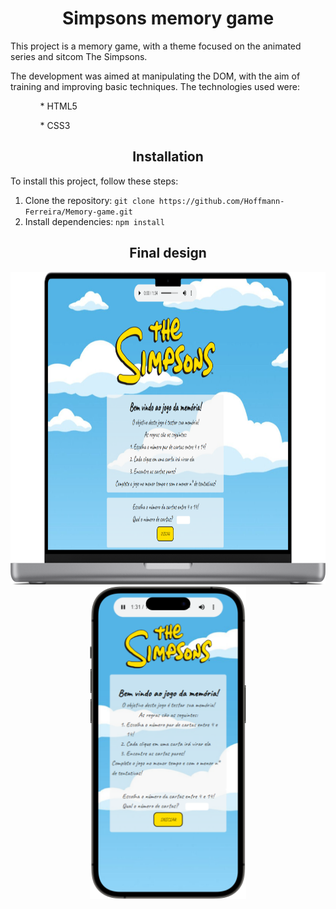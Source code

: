<h1 align=center>Simpsons memory game</h1>

<p>This project is a memory game, with a theme focused on the animated series and sitcom The Simpsons. </p>

<p>The development was aimed at manipulating the DOM, with the aim of training and improving basic techniques. The technologies used were: </p>
<ol>
  <ul>* HTML5</ul>
  <ul>* CSS3</ul>
</ol>

<h2 align=center>Installation</h2>

<p>To install this project, follow these steps:</p>

<ol>
  <li>Clone the repository: <code>git clone https://github.com/Hoffmann-Ferreira/Memory-game.git</code></li>
  <li>Install dependencies: <code>npm install</code></li>
</ol>

<h2 align=center>Final design</h2>

<div align=center>
    <img src="./images/gameMacbook.png" alt="imagen meramente ilustrativa" width="750" height="500"/>
    <img src="./images/iPhone.png" alt="imagen meramente ilustrativa" width="250" height="500"/>
</div>



